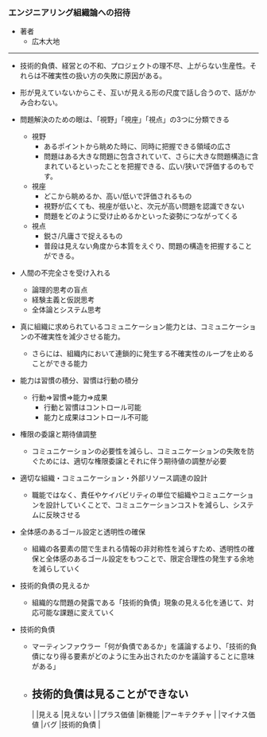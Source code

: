 ### エンジニアリング組織論への招待

- 著者
    - 広木大地


---

- 技術的負債、経営との不和、プロジェクトの理不尽、上がらない生産性。それらは不確実性の扱い方の失敗に原因がある。


- 形が見えていないからこそ、互いが見える形の尺度で話し合うので、話がかみ合わない。

- 問題解決のための眼は、「視野」「視座」「視点」の3つに分類できる
    - 視野
        - あるポイントから眺めた時に、同時に把握できる領域の広さ
        - 問題はある大きな問題に包含されていて、さらに大きな問題構造に含まれているといったことを把握できる、広い/狭いで評価するのもです。
    - 視座
        - どこから眺めるか、高い/低いで評価されるもの
        - 視野が広くても、視座が低いと、次元が高い問題を認識できない
        - 問題をどのように受け止めるかといった姿勢につながってくる
    - 視点
        - 鋭さ/凡庸さで捉えるもの
        - 普段は見えない角度から本質をえぐり、問題の構造を把握することができる。
        
- 人間の不完全さを受け入れる
    - 論理的思考の盲点
    - 経験主義と仮説思考
    - 全体論とシステム思考
    
- 真に組織に求められているコミュニケーション能力とは、コミュニケーションの不確実性を減少させる能力。
    - さらには、組織内において連鎖的に発生する不確実性のループを止めることができる能力
    
- 能力は習慣の積分、習慣は行動の積分
    - 行動⇒習慣⇒能力⇒成果
        - 行動と習慣はコントロール可能
        - 能力と成果はコントロール不可能
        
- 権限の委譲と期待値調整
    - コミュニケーションの必要性を減らし、コミュニケーションの失敗を防ぐためには、適切な権限委譲とそれに伴う期待値の調整が必要

- 適切な組織・コミュニケーション・外部リソース調達の設計
    - 職能ではなく、責任やケイバビリティの単位で組織やコミュニケーションを設計していくことで、コミュニケーションコストを減らし、システムに反映させる
    
- 全体感のあるゴール設定と透明性の確保
    - 組織の各要素の間で生まれる情報の非対称性を減らすため、透明性の確保と全体感のあるゴール設定をもつことで、限定合理性の発生する余地を減らしていく

- 技術的負債の見えるか
    - 組織的な問題の発露である「技術的負債」現象の見える化を通じて、対応可能な課題に変えていく
    
- 技術的負債
    - マーティンファウラー「何が負債であるか」を議論するより、「技術的負債になり得る要素がどのように生み出されたのかを議論することに意味がある」
    - 技術的負債は見ることができない
        - 
        |  |見える  |見えない  |
        |プラス価値  |新機能  |アーキテクチャ  |
        |マイナス価値  |バグ  |技術的負債  |
